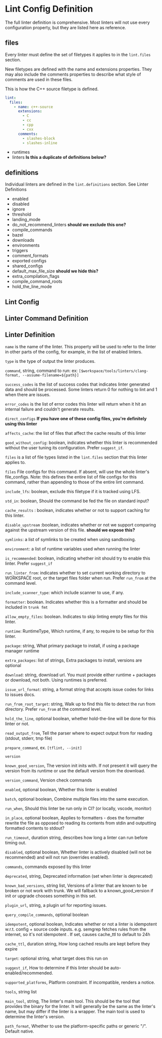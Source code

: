 # Lint Config Definition


The full linter definition is comprehensive. Most linters will not use every
configuration property, but they are listed here as reference.


## files

Every linter must define the set of filetypes it applies to in the `lint.files` section.

New filetypes are defined with the name and extensions properties. 
They may also include the comments properties to describe what style of
comments are used in these files.

This is how the C++ source filetype is defined.

```yaml
lint:
  files:
    - name: c++-source
      extensions:
        - C
        - cc
        - cpp
        - cxx
      comments:
        - slashes-block
        - slashes-inline
```

* runtimes
* linters __Is this a duplicate of definitions below?__

## definitions

Individual linters are defined in the `lint.definitions` section. See Linter Definitions


* enabled
* disabled
* ignore
* threshold
* landing_mode
* do_not_recommend_linters __should we exclude this one?__
* compile_commands
* bazel
* downloads
* environments
* triggers
* comment_formats
* exported configs
* shared_configs
* default_max_file_size __should we hide this?__
* extra_compilation_flags
* compile_command_roots
* hold_the_line_mode


## Lint Config

## Linter Command Definition

## Linter Definition
`name` is the name of the linter. This property will be used to refer to the linter in other parts of the config, for example, in the list of enabled linters.


`type` is the type of output the linter produces.

`command`, string, command to run: ex: `[$workspace/tools/linters/clang-format, --assume-filename=${path}]`

`success_codes` is the list of success codes that indicates linter generated data and should be processed. Some linters return 0 for nothing to lint and 1 when there are issues.

`error_codes` is the list of error codes this linter will return when it hit an internal failure and couldn't generate results.

`direct_configs`
__If you have one of these config files, you're definitely using this linter__


`affects_cache`: the list of files that affect the cache results of this linter

`good_without_config`: boolean, indicates whether this linter is recommended without the user tuning its configuration. Prefer `suggest_if`.


`files` is a list of file types listed in the `lint.files` section that this
linter applies to.

`files` File configs for this command. If absent, will use the whole linter's file_configs. Note: this defines the entire list of file configs for this command, rather than appending to those of the entire lint command.


`include_lfs`: boolean, exclude this filetype if it is tracked using LFS.

`std_in`: boolean, Should the command be fed the file on standard input?

`cache_results` : boolean, indicates whether or not to support caching for this linter.

`disable_upstream` :boolean, indicates whether or not we support comparing against the upstream version of this file.  **should we expose this?**

`symlinks`: a list of symlinks to be created when using sandboxing.


`environment`: a list of runtime variables used when running the linter

`is_recommended`: boolean, indicating whether init should try to enable this linter. Prefer `suggest_if`

`run_linter_from`: indicates whether to set current working directory to WORKSPACE root, or the target files folder when run. Prefer `run_from` at the command level.

`include_scanner_type`: which include scanner to use, if any.

`formatter`: boolean. Indicates whether this is a formatter and should be included in `trunk fmt`


`allow_empty_files`: boolean. Indicates to skip linting empty files for this linter.

`runtime`: RuntimeType, Which runtime, if any, to require to be setup for this linter.

`package`: string, What primary package to install, if using a package manager runtime

`extra_packages`: list of strings, Extra packages to install, versions are optional


`download`: string, download url. You must provide either runtime + packages or download, not both. Using runtimes is preferred.

`issue_url_format`: string, a format string that accepts issue codes for links to issues docs.


`run_from_root_target`: string, Walk up to find this file to detect the run from directory. Prefer `run_from` at the command level.

`hold_the_line`, optional boolean, whether hold-the-line will be done for this linter or not.

`read_output_from`,  Tell the parser where to expect output from for reading (stdout, stderr, tmp file)


`prepare_command`, ex. `[tflint, --init]`

`version` 

`known_good_version`, The version init inits with. If not present it will query the version from its runtime or use the default version from the download.

`version_command`,  Version check commands

`enabled`, optional boolean, Whether this linter is enabled

`batch`, optional boolean, Combine multiple files into the same execution.

`run_when`, Should this linter be run only in CI? (or locally, vscode, monitor)

`in_place`, optional boolean, Applies to formatters - does the formatter rewrite the file as opposed to reading its contents from stdin and outputting formatted contents to stdout?

`run_timeout`, duration string, describes how long a linter can run before timing out.

`disabled`, optional boolean, Whether linter is actively disabled (will not be recommended) and will not run (overrides enabled).

`commands`, commands exposed by this linter

`deprecated`, string, Deprecated information (set when linter is deprecated)

`known_bad_versions`, string list, Versions of a linter that are known to be broken or not work with trunk. We will fallback to a known_good_version if init or upgrade chooses something in this set.

`plugin_url`, string, a plugin url for reporting issues.

`query_compile_commands`, optional boolean

`idempotent`, optional boolean, Indicates whether or not a linter is idempotent w.r.t. config + source code inputs.  e.g. semgrep fetches rules from the internet, so it's not idempotent . If set, causes cache_ttl to default to 24h

`cache_ttl`, duration string, How long cached results are kept before they expire

`target`: optional string, what target does this run on

`suggest_if`, How to determine if this linter should be auto-enabled/recommended.

`supported_platforms`, Platform constraint. If incompatible, renders a notice.

`tools`, string list

`main_tool`, string, The linter's main tool. This should be the tool that provides the binary for the linter. It will generally be the same as the linter's name, but may differ if the linter is a wrapper. The main tool is used to determine the linter's version.

`path_format`, Whether to use the platform-specific paths or generic "/". Default native.






